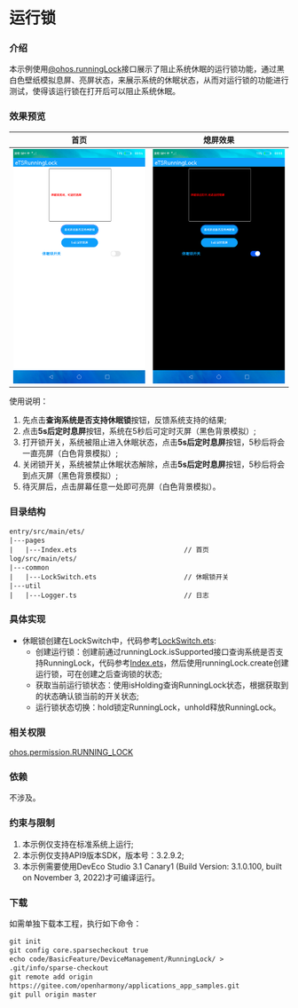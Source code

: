 # 运行锁

### 介绍

本示例使用[@ohos.runningLock](https://gitee.com/openharmony/docs/blob/master/zh-cn/application-dev/reference/apis/js-apis-runninglock.md)接口展示了阻止系统休眠的运行锁功能，通过黑白色壁纸模拟息屏、亮屏状态，来展示系统的休眠状态，从而对运行锁的功能进行测试，使得该运行锁在打开后可以阻止系统休眠。

### 效果预览
|首页|熄屏效果|
|------|--------|
|![](screenshots/device/lockturn.png)|![](screenshots/device/lockoff.png)|

使用说明：

1. 先点击**查询系统是否支持休眠锁**按钮，反馈系统支持的结果;
2. 点击**5s后定时息屏**按钮，系统在5秒后可定时灭屏（黑色背景模拟）;
3. 打开锁开关，系统被阻止进入休眠状态，点击**5s后定时息屏**按钮，5秒后将会一直亮屏（白色背景模拟）;
4. 关闭锁开关，系统被禁止休眠状态解除，点击**5s后定时息屏**按钮，5秒后将会到点灭屏（黑色背景模拟）;
5. 待灭屏后，点击屏幕任意一处即可亮屏（白色背景模拟）。

### 目录结构
```
entry/src/main/ets/
|---pages
|   |---Index.ets                           // 首页
log/src/main/ets/
|---common
|   |---LockSwitch.ets                      // 休眠锁开关
|---util
|   |---Logger.ts                           // 日志
```

### 具体实现
+ 休眠锁创建在LockSwitch中，代码参考[LockSwitch.ets](entry/src/main/ets/common/LockSwitch.ets):
    + 创建运行锁：创建前通过runningLock.isSupported接口查询系统是否支持RunningLock，代码参考[Index.ets](entry/src/main/ets/pages/Index.ets)，然后使用runningLock.create创建运行锁，可在创建之后查询锁的状态;
    + 获取当前运行锁状态：使用isHolding查询RunningLock状态，根据获取到的状态确认锁当前的开关状态;
    + 运行锁状态切换：hold锁定RunningLock，unhold释放RunningLock。

### 相关权限

[ohos.permission.RUNNING_LOCK](https://gitee.com/openharmony/docs/blob/master/zh-cn/application-dev/reference/apis/js-apis-runninglock.md)

### 依赖

不涉及。

### 约束与限制

1. 本示例仅支持在标准系统上运行;
2. 本示例仅支持API9版本SDK，版本号：3.2.9.2;
3. 本示例需要使用DevEco Studio 3.1 Canary1 (Build Version: 3.1.0.100, built on November 3, 2022)才可编译运行。

### 下载
如需单独下载本工程，执行如下命令：

```
git init
git config core.sparsecheckout true
echo code/BasicFeature/DeviceManagement/RunningLock/ > .git/info/sparse-checkout
git remote add origin https://gitee.com/openharmony/applications_app_samples.git
git pull origin master
```